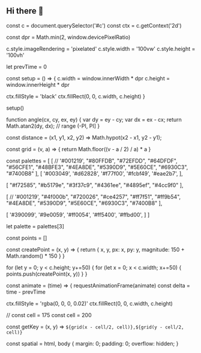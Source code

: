 ## Hi there 👋

const c = document.querySelector('#c')
const ctx = c.getContext('2d')

const dpr = Math.min(2, window.devicePixelRatio)

c.style.imageRendering = 'pixelated'
c.style.width = '100vw'
c.style.height = '100vh'

let prevTime = 0

const setup = () => {
  c.width = window.innerWidth * dpr
  c.height = window.innerHeight * dpr
  
  ctx.fillStyle = 'black'
  ctx.fillRect(0, 0, c.width, c.height)
}

setup()

function angle(cx, cy, ex, ey) {
  var dy = ey - cy;
  var dx = ex - cx;
  return Math.atan2(dy, dx); // range (-PI, PI]
}


const distance = (x1, y1, x2, y2) => Math.hypot(x2 - x1, y2 - y1);

const grid = (v, a) => {
  return Math.floor((v - a / 2) / a) * a
}

const palettes = [
   [
    // '#001219',
    "#80FFDB",
    "#72EFDD",
    "#64DFDF",
    "#56CFE1",
    "#48BFE3",
    "#4EA8DE",
    "#5390D9",
    "#5E60CE",
    "#6930C3",
    "#7400B8"
  ],
  [
    '#003049',
    '#d62828',
    '#f77f00',
    '#fcbf49',
    '#eae2b7',
  ],


  [
    "#f72585",
    "#b5179e",
    "#3f37c9",
    "#4361ee",
    "#4895ef",
    "#4cc9f0"
  ],

  [
    // '#001219',
    "#4f000b",
    "#720026",
    "#ce4257",
    "#ff7f51",
    "#ff9b54",
    "#4EA8DE",
    "#5390D9",
    "#5E60CE",
    "#6930C3",
    "#7400B8"
  ],

  [
    '#390099',
    '#9e0059',
    '#ff0054',
    '#ff5400',
    '#ffbd00',
  ]
]

let palette = palettes[3]

const points = []

const createPoint = (x, y) => {
  return {
    x,
    y,
    px: x,
    py: y,
    magnitude: 150 + Math.random() * 150
  }
}

for (let y = 0; y < c.height; y+=50) {
  for (let x = 0; x < c.width; x+=50) {
    points.push(createPoint(x, y))
  }
}

const animate = (time) => {
  requestAnimationFrame(animate)
  const delta = time - prevTime
  
  ctx.fillStyle = 'rgba(0, 0, 0, 0.02)'
  ctx.fillRect(0, 0, c.width, c.height)
  
  // const cell = 175
  const cell = 200
  
  const getKey = (x, y) => `${grid(x - cell/2, cell)},${grid(y - cell/2, cell)}`
  
  const spatial =
  html, body {
  margin: 0;
  padding: 0;
  overflow: hidden;
}
<canvas id="c">

